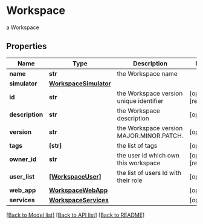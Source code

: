 # Workspace

a Workspace

## Properties
Name | Type | Description | Notes
------------ | ------------- | ------------- | -------------
**name** | **str** | the Workspace name | 
**simulator** | [**WorkspaceSimulator**](WorkspaceSimulator.md) |  | 
**id** | **str** | the Workspace version unique identifier | [optional] [readonly] 
**description** | **str** | the Workspace description | [optional] 
**version** | **str** | the Workspace version MAJOR.MINOR.PATCH. | [optional] 
**tags** | **[str]** | the list of tags | [optional] 
**owner_id** | **str** | the user id which own this workspace | [optional] [readonly] 
**user_list** | [**[WorkspaceUser]**](WorkspaceUser.md) | the list of users Id with their role | [optional] 
**web_app** | [**WorkspaceWebApp**](WorkspaceWebApp.md) |  | [optional] 
**services** | [**WorkspaceServices**](WorkspaceServices.md) |  | [optional] 

[[Back to Model list]](../README.md#documentation-for-models) [[Back to API list]](../README.md#documentation-for-api-endpoints) [[Back to README]](../README.md)


